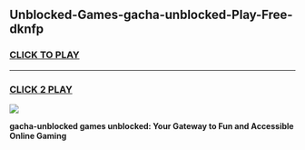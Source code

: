 
## Unblocked-Games-gacha-unblocked-Play-Free-dknfp
<h3>
<a href="https://premium76.site?title=gacha-unblocked&ref=19M">CLICK TO PLAY</a></h3>
<hr>

<h3>
<a href="https://premium76.site?title=gacha-unblocked&ref=19M">CLICK 2 PLAY</a>
  
</h3>

<a href="https://premium76.site?title=gacha-unblocked&ref=19M"><img src="https://clearcache.store/games.png"></a>


**gacha-unblocked games unblocked: Your Gateway to Fun and Accessible Online Gaming**
